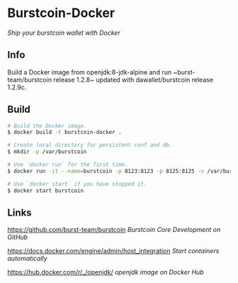 # Burstcoin-Docker

*Ship your burstcoin wallet with Docker*

## Info
Build a Docker image from openjdk:8-jdk-alpine and run ~burst-team/burstcoin release 1.2.8~ updated with dawallet/burstcoin release 1.2.9c.

## Build

```sh
# Build the Docker image.
$ docker build -t burstcoin-docker .

# Create local directory for persistent conf and db.
$ mkdir -p /var/burstcoin

# Use `docker run` for the first time.
$ docker run -it --name=burstcoin -p 8123:8123 -p 8125:8125 -v /var/burstcoin:/data burstcoin-docker

# Use `docker start` if you have stopped it.
$ docker start burstcoin
```

## Links

https://github.com/burst-team/burstcoin *Burstcoin Core Development on GitHub*

https://docs.docker.com/engine/admin/host_integration *Start containers automatically*

https://hub.docker.com/r/_/openjdk/ *openjdk image on Docker Hub*
